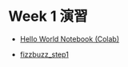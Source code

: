  # Week 1 演習

  - [Hello World Notebook (Colab)](https://colab.research.google.com/drive/1R2ksXW58Jm0dmLWhebU1r6gtRSWCsBnj?usp=sharing)

  - [fizzbuzz_step1](https://colab.research.google.com/drive/1nVnPuI5P8pvmUNTlgHco6pkqsIX6mZSP)
